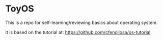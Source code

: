 # ToyOS

This is a repo for self-learning/reviewing basics about operating system. 

It is based on the tutorial at: https://github.com/cfenollosa/os-tutorial
